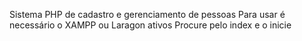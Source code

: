 Sistema PHP de cadastro e gerenciamento de pessoas
Para usar é necessário o XAMPP ou Laragon ativos
Procure pelo index e o inicie
